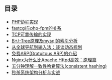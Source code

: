 ## 目录
* [PHP协程实现](https://github.com/fupengfei058/article-collection/blob/master/PHP%E5%8D%8F%E7%A8%8B%E5%AE%9E%E7%8E%B0.md)
* [fastcgi与php-fpm的关系](https://github.com/fupengfei058/article-collection/blob/master/fastcgi%E4%B8%8Ephp-fpm%E7%9A%84%E5%85%B3%E7%B3%BB.md)
* [TCP可靠传输的实现](https://github.com/fupengfei058/article-collection/blob/master/TCP%E5%8F%AF%E9%9D%A0%E4%BC%A0%E8%BE%93%E7%9A%84%E5%AE%9E%E7%8E%B0.md)
* [B+/-Tree原理及mysql的索引分析](https://github.com/fupengfei058/article-collection/blob/master/B-Tree%E5%8E%9F%E7%90%86%E5%8F%8Amysql%E7%9A%84%E7%B4%A2%E5%BC%95%E5%88%86%E6%9E%90.md)
* [从全球导航到输入法：谈谈动态规划](https://github.com/fupengfei058/article-collection/blob/master/%E4%BB%8E%E5%85%A8%E7%90%83%E5%AF%BC%E8%88%AA%E5%88%B0%E8%BE%93%E5%85%A5%E6%B3%95%EF%BC%9A%E8%B0%88%E8%B0%88%E5%8A%A8%E6%80%81%E8%A7%84%E5%88%92.md)
* [免费ARP(Gratuitous ARP)的介绍](https://github.com/fupengfei058/article-collection/blob/master/%E5%85%8D%E8%B4%B9ARP(Gratuitous%20ARP)%E7%9A%84%E4%BB%8B%E7%BB%8D.md)
* [Nginx为什么比Apache Httpd高效：原理篇](https://github.com/fupengfei058/article-collection/blob/master/Nginx%E4%B8%BA%E4%BB%80%E4%B9%88%E6%AF%94Apache%20Httpd%E9%AB%98%E6%95%88%EF%BC%9A%E5%8E%9F%E7%90%86%E7%AF%87.md)
* [五分钟理解一致性哈希算法(consistent hashing)](https://github.com/fupengfei058/article-collection/blob/master/%E4%BA%94%E5%88%86%E9%92%9F%E7%90%86%E8%A7%A3%E4%B8%80%E8%87%B4%E6%80%A7%E5%93%88%E5%B8%8C%E7%AE%97%E6%B3%95(consistent%20hashing).md)
* [秒杀系统架构分析与实战](https://github.com/fupengfei058/article-collection/blob/master/%E7%A7%92%E6%9D%80%E7%B3%BB%E7%BB%9F%E6%9E%B6%E6%9E%84%E5%88%86%E6%9E%90%E4%B8%8E%E5%AE%9E%E6%88%98.md)
